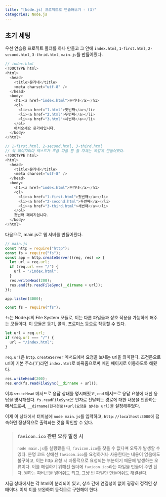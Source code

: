 ```yaml
---
title: "[Node.js] 프로젝트로 연습해보기 - (3)"
categories: Node.js
---
```


## 초기 세팅

우선 연습용 프로젝트 폴더를 하나 만들고 그 안에 `index.html`, `1-first.html`, `2-second.html`, `3-thrid.html`, `main.js`를 만들어줬다.

```js
// index.html
<!DOCTYPE html>
<html>
  <head>
    <title>문가네</title>
    <meta charset="utf-8" />
  </head>
  <body>
    <h1><a href="index.html">문가네</a></h1>
    <ol>
      <li><a href="1.html">첫번째</a></li>
      <li><a href="2.html">두번째</a></li>
      <li><a href="3.html">세번째</a></li>
    </ol>
    어서오세요 문가네입니다.
  </body>
</html>
```

```js
// 1-first.html, 2-second.html, 3-third.html
// 각 페이지마다 텍스트가 조금 다를 뿐 틀 자체는 똑같게 만들어줬다.
<!DOCTYPE html>
<html>
  <head>
    <title>문가네</title>
    <meta charset="utf-8" />
  </head>
  <body>
    <h1><a href="index.html">문가네</a></h1>
    <ol>
      <li><a href="1-first.html">첫번째</a></li>
      <li><a href="2-second.html">두번째</a></li>
      <li><a href="3-third.html">세번째</a></li>
    </ol>
    첫번째 페이지입니다.
  </body>
</html>
```

다음으로, main.js로 웹 서버를 만들어줬다.

```js
// main.js
const http = require("http");
const fs = require("fs");
const app = http.createServer((req, res) => {
  let url = req.url;
  if (req.url === "/") {
    url = "/index.html";
  }
  res.writeHead(200);
  res.end(fs.readFileSync(__dirname + url));
});

app.listen(3000);
```

```js
const fs = require("fs");
```

`fs`는 Node.js의 File System 모듈로, 이는 다른 파일들과 상호 작용을 가능하게 해주는 모듈이다. 이 모듈은 동기, 콜백, 프로미스 등으로 작동할 수 있다.

```js
let url = req.url;
if (req.url === "/") {
  url = "/index.html";
}
```

`req.url`은 `http.createServer` 메서드에서 요청을 보내는 url을 의미한다. 조건문으로 url이 기본 주소('/')라면 `index.html`로 바꿔줌으로써 메인 페이지로 이동하도록 해줬다.

```js
res.writeHead(200);
res.end(fs.readFileSync(__dirname + url));
```

이후 `writeHead` 메서드로 응답 상태를 명시해줬고, `end` 메서드로 응답 요청에 대한 응답을 명시해줬다. `fs.readFileSync`은 인자로 전달되는 경로에 대한 내용을 반환하는 메서드로써, `__dirname(현재경로)+url(요청을 보내는 url)`을 설정해주었다.

이제 이 상태에서 터미널에 `node main.js`를 입력하고, `http://localhost:3000`에 접속하면 정상적으로 출력되는 것을 확인할 수 있다.

> ### `favicon.ico` 관련 오류 발생 시
>
> `node main.js`를 실행했을 때, `favicon.ico`를 찾을 수 없다며 오류가 발생할 수 있다. 분명 코드 상에선 `favicon.ico`를 요청하거나 사용한다는 내용이 없음에도 불구하고, 이는 http 요청 시 자동적으로 요청되는 부분이기 때문에 발생하는 오류이다. 이를 해결하기 위해선 폴더에 `favicon.ico`라는 파일을 만들어 주면 된다. 원하는 파비콘을 넣어줘도 되고, 그냥 빈 파일만 만들어줘도 해결된다.

지금 상태에서는 각 html이 분리되어 있고, 상호 간에 연결성이 없어 굉장히 정적인 상태이다. 이제 이를 보완하여 동적으로 구현해야 한다.
